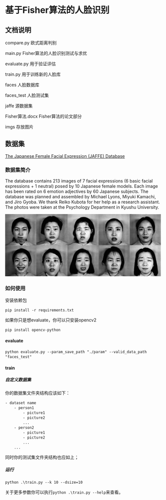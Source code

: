 # 基于Fisher算法的人脸识别
## 文档说明
compare.py 欧式距离判别

main.py    Fisher算法的人脸识别测试与求优

evaluate.py  用于验证评估

train.py  用于训练新的人脸库

faces      人脸数据库

faces_test  人脸测试集

jaffe    源数据集

Fisher算法.docx  Fisher算法的论文部分

imgs        存放图片

## 数据集
[The Japanese Female Facial Expression (JAFFE) Database](https://zenodo.org/record/3451524)
### 数据集简介
The database contains 213 images of 7 facial expressions (6 basic facial expressions + 1 neutral) posed by 10 Japanese female models. Each image has been rated on 6 emotion adjectives by 60 Japanese subjects. The database was planned and assembled by Michael Lyons, Miyuki Kamachi, and Jiro Gyoba. We thank Reiko Kubota for her help as a research assistant. The photos were taken at the Psychology Department in Kyushu University.

<img src="./imgs/dataset.png" alt="img1">

### 如何使用
安装依赖包
```
pip install -r requirements.txt
```
如果你只是想evaluate，你可以只安装opencv2
```
pip install opencv-python
```
#### evaluate
```
python evaluate.py --param_save_path "./param" --valid_data_path "faces_test"
```
#### train
##### 自定义数据集
你的数据集文件夹结构应该如下：
```
- dataset name
    - person1
        - picture1
        - picture2
        ...
    - person2
        - picture1
        - picture2
        ...
    ...
```
同时你的测试集文件夹结构也应如上；

##### 运行
```
python .\train.py --k 10 --dsize=10
```
关于更多参数你可以执行`python .\train.py --help`来查看。
